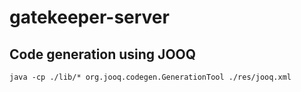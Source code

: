 # gatekeeper-server

## Code generation using JOOQ
```
java -cp ./lib/* org.jooq.codegen.GenerationTool ./res/jooq.xml
```